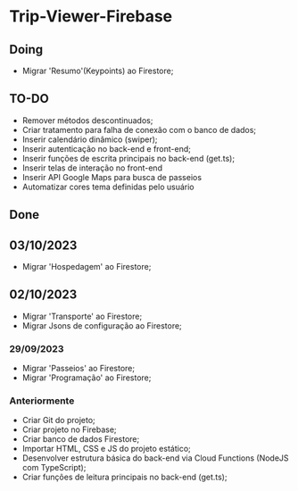 # Trip-Viewer-Firebase

## Doing
- Migrar 'Resumo'(Keypoints) ao Firestore;

## TO-DO
- Remover métodos descontinuados;
- Criar tratamento para falha de conexão com o banco de dados;
- Inserir calendário dinâmico (swiper);
- Inserir autenticação no back-end e front-end;
- Inserir funções de escrita principais no back-end (get.ts);
- Inserir telas de interação no front-end
- Inserir API Google Maps para busca de passeios
- Automatizar cores tema definidas pelo usuário

## Done

## 03/10/2023
- Migrar 'Hospedagem' ao Firestore;

## 02/10/2023
- Migrar 'Transporte' ao Firestore;
- Migrar Jsons de configuração ao Firestore;

### 29/09/2023
- Migrar 'Passeios' ao Firestore;
- Migrar 'Programação' ao Firestore;

### Anteriormente
- Criar Git do projeto;
- Criar projeto no Firebase;
- Criar banco de dados Firestore;
- Importar HTML, CSS e JS do projeto estático;
- Desenvolver estrutura básica do back-end via Cloud Functions (NodeJS com TypeScript);
- Criar funções de leitura principais no back-end (get.ts);